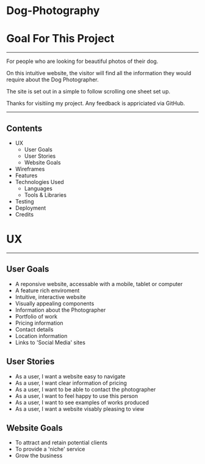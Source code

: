 # Dog-Photography

# Goal For This Project
---
<p>For people who are looking for beautiful photos of their dog.
<p>On this intuitive website, the visitor will find all the information they would require about the Dog Photographer.
<p>The site is set out in a simple to follow scrolling one sheet set up.<p>
<p>Thanks for visitiing my project. Any feedback is appriciated via GitHub.

---

## Contents
* UX
  * User Goals
  * User Stories
  * Website Goals
* Wireframes
* Features
* Technologies Used
  * Languages
  * Tools & Libraries
* Testing
* Deployment
* Credits

# UX

---
## User Goals

* A reponsive website, accessable with a mobile, tablet or computer
* A feature rich enviroment
* Intuitive, interactive website
* Visually appealing components
* Information about the Photographer
* Portfolio of work
* Pricing information
* Contact details
* Location information
* Links to 'Social Media' sites

## User Stories

* As a user, I want a website easy to navigate
* As a user, I want clear information of pricing
* As a user, I want to be able to contact the photographer
* As a user, I want to feel happy to use this person
* As a user, I want to see examples of works produced
* As a user, I want a website visably pleasing to view

## Website Goals

* To attract and retain potential clients
* To provide a 'niche' service 
* Grow the business

